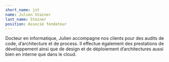 ```yaml
---
short_name: jst
name: Julien Stainer
last_name: Stainer
position: Associé fondateur
---
```

Docteur en informatique, Julien accompagne nos clients pour des audits de code, 
d’architecture et de process. Il effectue également des prestations de développement 
ainsi que de design et de déploiement d’architectures aussi bien en interne que dans le cloud.